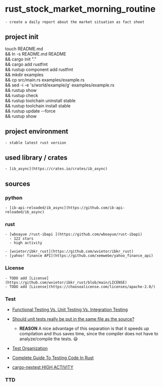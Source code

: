 # rust_stock_market_morning_routine

    - create a daily report about the market situation as fact sheet

## project init

touch README.md \
&& ln -s README.md README \
&& cargo init "." \
&& cargo add rustfmt \
&& rustup component add rustfmt \
&& mkdir examples \
&& cp src/main.rs examples/example.rs \
&& sed -i -e 's/world/example/g' examples/example.rs \
&& rustup  show \
&& rustup  check \
&& rustup toolchain uninstall stable \
&& rustup toolchain install stable \
&& rustup update  --force \
&& rustup show

## project environment

    - stable latest rust version
  
## used library / crates

    - [ib_async](https://crates.io/crates/ib_async)

## sources

### python

    - [ib-api-reloaded/ib_async](https://github.com/ib-api-reloaded/ib_async)

### rust

    - [wboayue /rust-ibapi ](https://github.com/wboayue/rust-ibapi)
      - 122 stars
      - high activity
  
    - [wvietor/ibkr_rust](https://github.com/wvietor/ibkr_rust)
    - [yahoo! finance API](https://github.com/xemwebe/yahoo_finance_api)

### License

    - TODO add [License](https://github.com/wvietor/ibkr_rust/blob/main/LICENSE)
    - TODO add [License](https://choosealicense.com/licenses/apache-2.0/)
  
### Test

- [Functional Testing Vs. Unit Testing Vs. Integration Testing](https://www.headspin.io/blog/unit-integration-and-functional-testing-4-main-points-of-difference#:~:text=Purpose%3A%20Unit%20testing%20checks%20the,it%20functions%20as%20a%20whole.)

- [Should unit tests really be put in the same file as the source?](https://users.rust-lang.org/t/should-unit-tests-really-be-put-in-the-same-file-as-the-source/62153/2)
  
  - **REASON** A nice advantage of this separation is that it speeds up compilation and thus saves time, since the compiler does not have to analyze/compile the tests. :smiley:
  
- [Test Organization](https://doc.rust-lang.org/book/ch11-03-test-organization.html)

- [Complete Guide To Testing Code In Rust](https://zerotomastery.io/blog/complete-guide-to-testing-code-in-rust/)

- [cargo-nextest HIGH ACTIVITY](https://crates.io/crates/cargo-nextest)
  
### TTD
